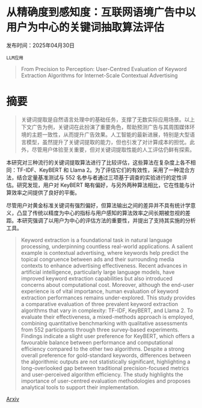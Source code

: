 # 从精确度到感知度：互联网语境广告中以用户为中心的关键词抽取算法评估

发布时间：2025年04月30日

`LLM应用`

> From Precision to Perception: User-Centred Evaluation of Keyword Extraction Algorithms for Internet-Scale Contextual Advertising

# 摘要

> 关键词提取是自然语言处理中的基础任务，支撑了无数实际应用场景。以上下文广告为例，关键词在此扮演了重要角色，帮助预测广告与其周围媒体环境的主题一致性，从而提升广告效果。人工智能的最新进展，特别是大型语言模型，虽然提升了关键词提取的能力，但也引发了对计算成本的担忧。此外，尽管用户体验至关重要，但对关键词提取性能的人工评估仍鲜有探索。

本研究对三种流行的关键词提取算法进行了比较评估，这些算法在复杂度上各不相同：TF-IDF、KeyBERT 和 Llama 2。为了评估它们的有效性，采用了一种混合方法，结合定量基准测试与 552 名参与者通过三项基于调查的实验进行的定性评估。研究发现，用户对 KeyBERT 略有偏好，与另外两种算法相比，它在性能与计算效率之间提供了良好的平衡。

尽管用户对黄金标准关键词有强烈偏好，但算法输出之间的差异并不具有统计学意义，凸显了传统以精度为中心的指标与用户感知的算法效率之间长期被忽视的差距。本研究强调了以用户为中心的评估方法的重要性，并提出了支持其实施的分析工具。


> Keyword extraction is a foundational task in natural language processing, underpinning countless real-world applications. A salient example is contextual advertising, where keywords help predict the topical congruence between ads and their surrounding media contexts to enhance advertising effectiveness. Recent advances in artificial intelligence, particularly large language models, have improved keyword extraction capabilities but also introduced concerns about computational cost. Moreover, although the end-user experience is of vital importance, human evaluation of keyword extraction performances remains under-explored. This study provides a comparative evaluation of three prevalent keyword extraction algorithms that vary in complexity: TF-IDF, KeyBERT, and Llama 2. To evaluate their effectiveness, a mixed-methods approach is employed, combining quantitative benchmarking with qualitative assessments from 552 participants through three survey-based experiments. Findings indicate a slight user preference for KeyBERT, which offers a favourable balance between performance and computational efficiency compared to the other two algorithms. Despite a strong overall preference for gold-standard keywords, differences between the algorithmic outputs are not statistically significant, highlighting a long-overlooked gap between traditional precision-focused metrics and user-perceived algorithm efficiency. The study highlights the importance of user-centred evaluation methodologies and proposes analytical tools to support their implementation.

[Arxiv](https://arxiv.org/abs/2504.21667)
